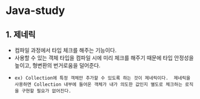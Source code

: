 # Java-study

## 1. 제네릭   
- 컴파일 과정에서 타입 체크를 해주는 기능이다.  
- 사용할 수 있는 객체 타입을 컴파일 시에 미리 체크를 해주기 때문에 타입 안정성을 높이고, 형변환의 번거로움을 덜어준다.  
-     ex) Collection에 특정 객체만 추가할 수 있도록 하는 것이 제네릭이다.  제네릭을 사용하면 Collection 내부에 들어온 객체가 내가 의도한 값인지 별도로 체크하는 로직을 구현할 필요가 없어진다.  
